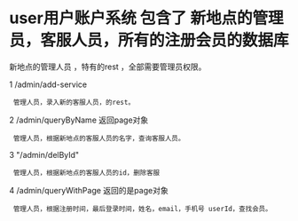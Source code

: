 # user用户账户系统  包含了 新地点的管理员，客服人员，所有的注册会员的数据库

新地点的管理人员 ，特有的rest  ，全部需要管理员权限。

  1  /admin/add-service 
  
     管理人员，录入新的客服人员，的rest。
     
  2  /admin/queryByName    返回page对象
  
     管理人员，根据新地点的客服人员的名字，查询客服人员。
     
  3  "/admin/delById"
  
     管理人员，根据新地点的客服人员的id，删除客服
     
  4  /admin/queryWithPage  返回的是page对象
  
     管理人员，根据注册时间，最后登录时间，姓名，email，手机号 userId，查找会员。




